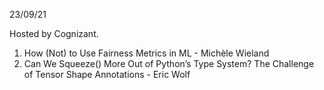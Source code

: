 23/09/21

Hosted by Cognizant.

1. How (Not) to Use Fairness Metrics in ML - Michèle Wieland
2. Can We Squeeze() More Out of Python’s Type System? The Challenge of Tensor Shape Annotations - Eric Wolf
